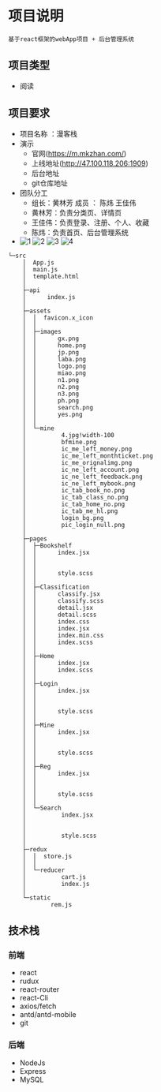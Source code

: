 # 项目说明
	基于react框架的webApp项目 + 后台管理系统
	
## 项目类型
* 阅读
## 项目要求
* 项目名称 ：漫客栈
* 演示
	* 官网(https://m.mkzhan.com/)
	* 上线地址(http://47.100.118.206:1909)
	* 后台地址[](http://47.100.118.206:1908)
	* git仓库地址[](https://github.com/gzh51906/ManKeZhan)
* 团队分工
	* 组长：黄林芳   成员 ： 陈炜  王佳伟
	* 黄林芳：负责分类页、详情页
	* 王佳伟：负责登录、注册、个人、收藏
	* 陈炜：负责首页、后台管理系统
* 
	![1](1.jpg)
	![2](2.jgg)
	![3](3.jpg)
    ![4](4.jpg)

```
└─src
    │  App.js
    │  main.js
    │  template.html
    │  
    ├─api
    │      index.js
    │      
    ├─assets
    │  │  favicon.x_icon
    │  │  
    │  ├─images
    │  │      gx.png
    │  │      home.png
    │  │      jp.png
    │  │      laba.png
    │  │      logo.png
    │  │      miao.png
    │  │      n1.png
    │  │      n2.png
    │  │      n3.png
    │  │      ph.png
    │  │      search.png
    │  │      yes.png
    │  │      
    │  └─mine
    │          4.jpg!width-100
    │          bfmine.png
    │          ic_me_left_money.png
    │          ic_me_left_monthticket.png
    │          ic_me_orignalimg.png
    │          ic_ne_left_account.png
    │          ic_ne_left_feedback.png
    │          ic_ne_left_mybook.png
    │          ic_tab_book_no.png
    │          ic_tab_class_no.png
    │          ic_tab_home_no.png
    │          ic_tab_me_hl.png
    │          login_bg.png
    │          pic_login_null.png
    │          
    ├─pages
    │  ├─Bookshelf
    │  │      index.jsx
    │  │      
    │  │      
    │  │      style.scss
    │  │      
    │  ├─Classification
    │  │      classify.jsx
    │  │      classify.scss
    │  │      detail.jsx
    │  │      detail.scss
    │  │      index.css
    │  │      index.jsx
    │  │      index.min.css
    │  │      index.scss
    │  │      
    │  ├─Home
    │  │      index.jsx
    │  │      index.scss
    │  │      
    │  ├─Login
    │  │      index.jsx
    │  │      
    │  │      
    │  │      style.scss
    │  │      
    │  ├─Mine
    │  │      index.jsx
    │  │      
    │  │      
    │  │      style.scss
    │  │      
    │  ├─Reg
    │  │      index.jsx
    │  │      
    │  │      
    │  │      style.scss
    │  │      
    │  └─Search
    │          index.jsx
    │          
    │          
    │          style.scss
    │          
    ├─redux
    │  │  store.js
    │  │  
    │  └─reducer
    │          cart.js
    │          index.js
    │          
    └─static
            rem.js
```
## 技术栈

### 前端 
* react
* rudux
* react-router
* react-Cli
* axios/fetch
* antd/antd-mobile
* git

### 后端
* NodeJs
* Express
* MySQL